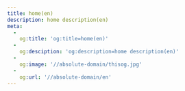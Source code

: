 ```yaml
---
title: home(en)
description: home description(en)
meta:
  -
    og:title: 'og:title=home(en)'
  -
    og:desciption: 'og:description=home description(en)'
  -
    og:image: '//absolute-domain/thisog.jpg'
  -
    og:url: '//absolute-domain/en'
---
```

<home/>
